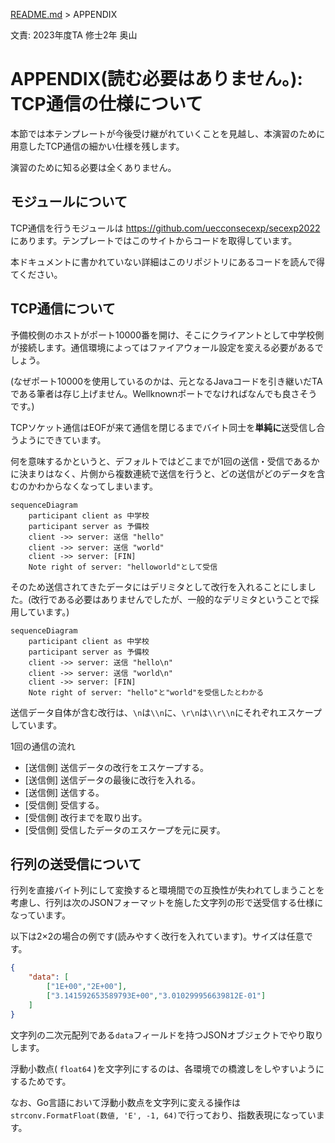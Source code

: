 [README.md](README.md) > APPENDIX

文責: 2023年度TA 修士2年 奥山

# APPENDIX(読む必要はありません。): TCP通信の仕様について

本節では本テンプレートが今後受け継がれていくことを見越し、本演習のために用意したTCP通信の細かい仕様を残します。

演習のために知る必要は全くありません。

## モジュールについて

TCP通信を行うモジュールは https://github.com/uecconsecexp/secexp2022 にあります。テンプレートではこのサイトからコードを取得しています。

本ドキュメントに書かれていない詳細はこのリポジトリにあるコードを読んで得てください。

## TCP通信について

予備校側のホストがポート10000番を開け、そこにクライアントとして中学校側が接続します。通信環境によってはファイアウォール設定を変える必要があるでしょう。

(なぜポート10000を使用しているのかは、元となるJavaコードを引き継いだTAである筆者は存じ上げません。Wellknownポートでなければなんでも良さそうです。)

TCPソケット通信はEOFが来て通信を閉じるまでバイト同士を**単純に**送受信し合うようにできています。

何を意味するかというと、デフォルトではどこまでが1回の送信・受信であるかに決まりはなく、片側から複数連続で送信を行うと、どの送信がどのデータを含むのかわからなくなってしまいます。

```mermaid
sequenceDiagram
    participant client as 中学校
    participant server as 予備校
    client ->> server: 送信 "hello"
    client ->> server: 送信 "world"
    client ->> server: [FIN]
    Note right of server: "helloworld"として受信
```

そのため送信されてきたデータにはデリミタとして改行を入れることにしました。(改行である必要はありませんでしたが、一般的なデリミタということで採用しています。)

```mermaid
sequenceDiagram
    participant client as 中学校
    participant server as 予備校
    client ->> server: 送信 "hello\n"
    client ->> server: 送信 "world\n"
    client ->> server: [FIN]
    Note right of server: "hello"と"world"を受信したとわかる
```

送信データ自体が含む改行は、`\n`は`\\n`に、`\r\n`は`\\r\\n`にそれぞれエスケープしています。

1回の通信の流れ

- [送信側] 送信データの改行をエスケープする。
- [送信側] 送信データの最後に改行を入れる。
- [送信側] 送信する。
- [受信側] 受信する。
- [受信側] 改行までを取り出す。
- [受信側] 受信したデータのエスケープを元に戻す。

## 行列の送受信について

行列を直接バイト列にして変換すると環境間での互換性が失われてしまうことを考慮し、行列は次のJSONフォーマットを施した文字列の形で送受信する仕様になっています。

以下は2×2の場合の例です(読みやすく改行を入れています)。サイズは任意です。

```json
{
    "data": [
        ["1E+00","2E+00"],
        ["3.141592653589793E+00","3.010299956639812E-01"]
    ]
}
```

文字列の二次元配列である`data`フィールドを持つJSONオブジェクトでやり取りします。

浮動小数点( `float64` )を文字列にするのは、各環境での橋渡しをしやすいようにするためです。

なお、Go言語において浮動小数点を文字列に変える操作は`strconv.FormatFloat(数値, 'E', -1, 64)`で行っており、指数表現になっています。